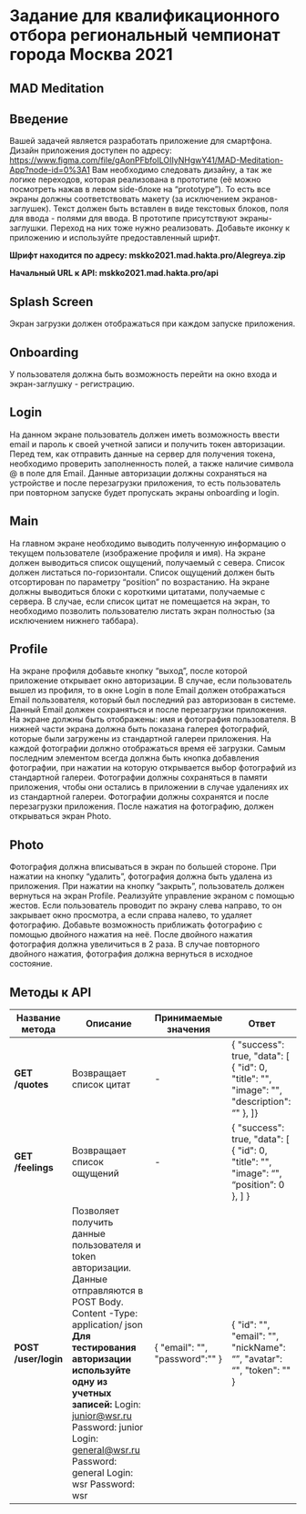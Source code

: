 # Задание для квалификационного отбора региональный чемпионат города Москва 2021

## MAD Meditation

## **Введение** 
Вашей задачей является разработать приложение для смартфона. Дизайн 
приложения доступен по адресу: https://www.figma.com/file/gAonPFbfoILOIIyNHgwY41/MAD-Meditation-App?node-id=0%3A1
Вам необходимо следовать дизайну, а так же логике переходов, которая реализована в 
прототипе (её можно посмотреть нажав в левом side-блоке на “prototype”). То есть все 
экраны должны соответствовать макету (за исключением экранов-заглушек). Текст должен 
быть вставлен в виде текстовых блоков, поля для ввода - полями для ввода. 
В прототипе присутствуют экраны-заглушки. Переход на них тоже нужно реализовать. 
Добавьте иконку к приложению и используйте предоставленный шрифт. 

**Шрифт находится по адресу: mskko2021.mad.hakta.pro/Alegreya.zip**

**Начальный URL к API: mskko2021.mad.hakta.pro/api**

## **Splash Screen**
Экран загрузки должен отображаться при каждом запуске приложения.
## **Onboarding** 
У пользователя должна быть возможность перейти на окно входа и экран-заглушку -
регистрацию. 
## **Login**
На данном экране пользователь должен иметь возможность ввести email и пароль к своей 
учетной записи и получить токен авторизации. 
Перед тем, как отправить данные на сервер для получения токена, необходимо проверить 
заполненность полей, а также наличие символа @ в поле для Email. 
Данные авторизации должны сохраняться на устройстве и после перезагрузки приложения, 
то есть пользователь при повторном запуске будет пропускать экраны onboarding и login.
## **Main**
На главном экране необходимо выводить полученную информацию о текущем пользователе 
(изображение профиля и имя). 
На экране должен выводиться список ощущений, получаемый с севера. Список должен 
листаться по-горизонтали. Список ощущений должен быть отсортирован по параметру 
“position” по возрастанию. 
На экране должны выводиться блоки с короткими цитатами, получаемые с сервера. В 
случае, если список цитат не помещается на экран, то необходимо позволить 
пользователю листать экран полностью (за исключением нижнего таббара). 
## **Profile**
На экране профиля добавьте кнопку “выход”, после которой приложение открывает окно 
авторизации. 
В случае, если пользователь вышел из профиля, то в окне Login в поле Email должен 
отображаться Email пользователя, который был последний раз авторизован в системе. 
Данный Email должен сохраняться и после перезагрузки приложения. 
На экране должны быть отображены: имя и фотография пользователя. 
В нижней части экрана должна быть показана галерея фотографий, которые были 
загружены из стандартной галереи приложения. На каждой фотографии должно 
отображаться время её загрузки. Самым последним элементом всегда должна быть кнопка 
добавления фотографии, при нажатии на которую открывается выбор фотографий из 
стандартной галереи. Фотографии должны сохраняться в памяти приложения, чтобы они 
остались в приложении в случае удалениях их из стандартной галереи. Фотографии должны 
сохранятся и после перезагрузки приложения.
После нажатия на фотографию, должен открываться экран Photo.
## **Photo**
Фотография должна вписываться в экран по большей стороне. 
При нажатии на кнопку “удалить”, фотография должна быть удалена из приложения.
При нажатии на кнопку “закрыть”, пользователь должен вернуться на экран Profile. 
Реализуйте управление экраном с помощью жестов. Если пользователь проводит по экрану 
слева направо, то он закрывает окно просмотра, а если справа налево, то удаляет 
фотографию. 
Добавьте возможность приближать фотографию с помощью двойного нажатия на неё. 
После двойного нажатия фотография должна увеличиться в 2 раза. В случае повторного 
двойного нажатия, фотография должна вернуться в исходное состояние.

## Методы к API
| **Название метода**  | **Описание**                                                                                                                                                                                                                                                                                                   | **Принимаемые значения**       | **Ответ**                                                                                 |
|----------------------|----------------------------------------------------------------------------------------------------------------------------------------------------------------------------------------------------------------------------------------------------------------------------------------------------------------|--------------------------------|-------------------------------------------------------------------------------------------|
| **GET /quotes**      | Возвращает список цитат                                                                                                                                                                                                                                                                                        | -                              | { "success": true, "data": [ { "id": 0, "title": "", "image": "", "description": “" }, ]} |
| **GET /feelings**    | Возвращает список ощущений                                                                                                                                                                                                                                                                                     | -                              | { "success": true, "data": [ { "id": 0, "title": "", "image": “", “position”: 0 }, ] }    |
| **POST /user/login** | Позволяет получить данные пользователя и token авторизации. Данные отправляются в POST Body. Content -Type: application/ json  **Для тестирования авторизации используйте одну из учетных записей:**  Login: junior@wsr.ru Password: junior  Login: general@wsr.ru Password: general  Login: wsr Password: wsr | { "email": "", "password":"" } | { "id": "", "email": "", "nickName": “”, "avatar": “", "token": "" }                      |